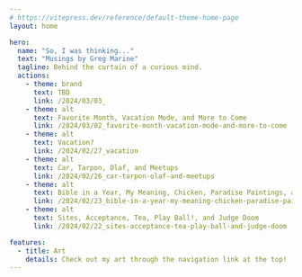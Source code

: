```yaml
---
# https://vitepress.dev/reference/default-theme-home-page
layout: home

hero:
  name: "So, I was thinking..."
  text: "Musings by Greg Marine"
  tagline: Behind the curtain of a curious mind.
  actions:
    - theme: brand
      text: TBD
      link: /2024/03/03_
    - theme: alt
      text: Favorite Month, Vacation Mode, and More to Come
      link: /2024/03/02_favorite-month-vacation-mode-and-more-to-come
    - theme: alt
      text: Vacation?
      link: /2024/02/27_vacation
    - theme: alt
      text: Car, Tarpon, Olaf, and Meetups
      link: /2024/02/26_car-tarpon-olaf-and-meetups
    - theme: alt
      text: Bible in a Year, My Meaning, Chicken, Paradise Paintings, and a Great Day
      link: /2024/02/23_bible-in-a-year-my-meaning-chicken-paradise-paintings-and-a-great-day
    - theme: alt
      text: Sites, Acceptance, Tea, Play Ball!, and Judge Doom
      link: /2024/02/22_sites-acceptance-tea-play-ball-and-judge-doom

features:
  - title: Art
    details: Check out my art through the navigation link at the top!
---
```


